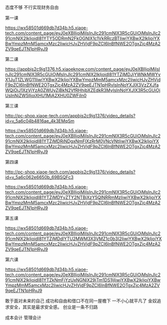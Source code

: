 态度不够
不行实现财务自由

第一课

https://wx58501d669db7d34b.h5.xiaoe-tech.com/content_page/eyJ0eXBlIjoiMiIsInJlc291cmNlX3R5cGUiOjMsInJlc291cmNlX2lkIjoidl81YTY5ODRmN2FkOGNlX1c1VkRRczBTIiwiYXBwX2lkIjoiYXBwYmpzMmM5amcxMzc2IiwicHJvZHVjdF9pZCI6InBfNWE2OTgxZjc4MzA2ZV9qeEJTN1pHRyJ9


第二课

https://appbjs2c9jg1376.h5.xiaoeknow.com/content_page/eyJ0eXBlIjoiMiIsInJlc291cmNlX3R5cGUiOjMsInJlc291cmNlX2lkIjoidl81YTZjMDJjYWNkMWYyX1JuT1ZLWG11IiwiYXBwX2lkIjoiYXBwYmpzMmM5amcxMzc2IiwicHJvZHVjdF9pZCI6InBfNWE2OTgxZjc4MzA2ZV9qeEJTN1pHRyIsInNoYXJlX3VzZXJfaWQiOiJ1XzVjYzA0ZWUyZjBkN2VfRHhjbXZEdkR3MyIsInNoYXJlX3R5cGUiOjUsInNjZW5lIjoiXHU1MjA2XHU0ZWFiIn0

第三课

http://pc-shop.xiaoe-tech.com/appbjs2c9jg1376/video_details?id=v_5a6c04b4816ae_4k3EMqSm


https://wx58501d669db7d34b.h5.xiaoe-tech.com/content_page/eyJ0eXBlIjoiMiIsInJlc291cmNlX3R5cGUiOjMsInJlc291cmNlX2lkIjoidl81YTZjMDRiNDgxNmFlXzRrM0VNcVNtIiwiYXBwX2lkIjoiYXBwYmpzMmM5amcxMzc2IiwicHJvZHVjdF9pZCI6InBfNWE2OTgxZjc4MzA2ZV9qeEJTN1pHRyJ9


第四课

http://pc-shop.xiaoe-tech.com/appbjs2c9jg1376/video_details?id=v_5a6c062e6650b_69BSQFc3

https://wx58501d669db7d34b.h5.xiaoe-tech.com/content_page/eyJ0eXBlIjoiMiIsInJlc291cmNlX3R5cGUiOjMsInJlc291cmNlX2lkIjoidl81YTZjMDYyZTY2NTBiXzY5QlNRRmMzIiwiYXBwX2lkIjoiYXBwYmpzMmM5amcxMzc2IiwicHJvZHVjdF9pZCI6InBfNWE2OTgxZjc4MzA2ZV9qeEJTN1pHRyJ9

第五课

https://wx58501d669db7d34b.h5.xiaoe-tech.com/content_page/eyJ0eXBlIjoiMiIsInJlc291cmNlX3R5cGUiOjMsInJlc291cmNlX2lkIjoidl81YTZjMDdlYTU2MWM3X3VMZ1c0b3I2IiwiYXBwX2lkIjoiYXBwYmpzMmM5amcxMzc2IiwicHJvZHVjdF9pZCI6InBfNWE2OTgxZjc4MzA2ZV9qeEJTN1pHRyJ9


第六课

https://wx58501d669db7d34b.h5.xiaoe-tech.com/content_page/eyJ0eXBlIjoiMiIsInJlc291cmNlX3R5cGUiOjMsInJlc291cmNlX2lkIjoidl81YTZkNmFiYzUxNGNlX29iTm1DS1ljIiwiYXBwX2lkIjoiYXBwYmpzMmM5amcxMzc2IiwicHJvZHVjdF9pZCI6InBfNWE2OTgxZjc4MzA2ZV9qeEJTN1pHRyJ9




敢于面对未来的自己
成功和自由和借口不在同一屋檐下
一不小心就平凡了
金奴追求安全，其实是最求安全感。
创业是一条不归路

成本会计   管理会计

